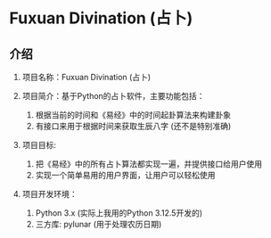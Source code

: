 
# Fuxuan Divination (占卜)

## 介绍

1. 项目名称：Fuxuan Divination (占卜)
2. 项目简介：基于Python的占卜软件，主要功能包括：
   1. 根据当前的时间和《易经》中的时间起卦算法来构建卦象
   2. 有接口来用于根据时间来获取生辰八字 (还不是特别准确)

3. 项目目标:
   1. 把《易经》中的所有占卜算法都实现一遍，并提供接口给用户使用
   2. 实现一个简单易用的用户界面，让用户可以轻松使用

4. 项目开发环境：
   1. Python 3.x (实际上我用的Python 3.12.5开发的)
   2. 三方库: pylunar (用于处理农历日期)

